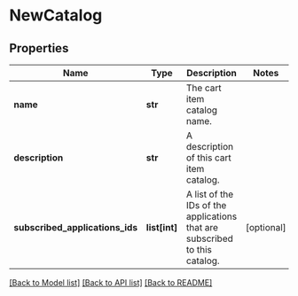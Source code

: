 # NewCatalog


## Properties
Name | Type | Description | Notes
------------ | ------------- | ------------- | -------------
**name** | **str** | The cart item catalog name. | 
**description** | **str** | A description of this cart item catalog. | 
**subscribed_applications_ids** | **list[int]** | A list of the IDs of the applications that are subscribed to this catalog. | [optional] 

[[Back to Model list]](../README.md#documentation-for-models) [[Back to API list]](../README.md#documentation-for-api-endpoints) [[Back to README]](../README.md)



